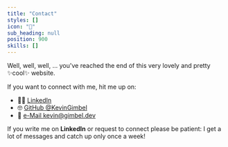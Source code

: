 ```yaml
---
title: "Contact"
styles: []
icon: "💌"
sub_heading: null
position: 900
skills: []
---
```


Well, well, well, ... you've reached the end of this very lovely and pretty ✨cool✨ website.

If you want to connect with me, hit me up on:
- 🧑‍💼 [LinkedIn](https://www.linkedin.com/in/kevingimbel/)
- 🤓 [GitHub @KevinGimbel](https://github.com/KevinGimbel)
- 💖 [e-Mail kevin@gimbel.dev](mailto:kevin@gimbel.dev)

If you write me on __LinkedIn__ or request to connect please be patient: I get a lot of messages and catch up only once a week!
